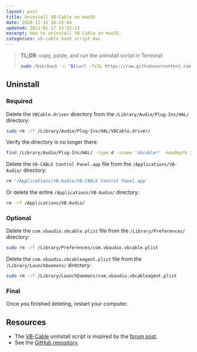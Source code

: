 ```yaml
---
layout: post
title: Uninstall VB-Cable on macOS
date: 2020-12-31 16:25:04
updated: 2021-01-17 13:42:13
excerpt: How to uninstall VB-Cable on macOS.
categories: vb-cable bash script mac
---
```


> **TL;DR**: copy, paste, and run the uninstall script in Terminal:
>
> ```sh
> sudo /bin/bash -c "$(curl -fsSL https://raw.githubusercontent.com/remarkablemark/vb-cable-uninstall-macos/master/uninstall.sh)"
> ```

## Uninstall

### Required

Delete the `VBCable.driver` directory from the `/Library/Audio/Plug-Ins/HAL/` directory:

```sh
sudo rm -rf /Library/Audio/Plug-Ins/HAL/VBCable.driver/
```

Verify the directory is no longer there:

```sh
find /Library/Audio/Plug-Ins/HAL/ -type d -iname 'vbcable*' -maxdepth 1
```

Delete the `VB-CABLE Control Panel.app` file from the `/Applications/VB-Audio/` directory:

```sh
rm '/Applications/VB-Audio/VB-CABLE Control Panel.app'
```

Or delete the entire `/Applications/VB-Audio/` directory:

```sh
rm -rf /Applications/VB-Audio/
```

### Optional

Delete the `com.vbaudio.vbcable.plist` file from the `/Library/Preferences/` directory:

```sh
sudo rm -rf /Library/Preferences/com.vbaudio.vbcable.plist
```

Delete the `com.vbaudio.vbcableagent.plist` file from the `/Library/LaunchDaemons/` directory:

```sh
sudo rm -rf /Library/LaunchDaemons/com.vbaudio.vbcableagent.plist
```

### Final

Once you finished deleting, restart your computer.

## Resources

- The [VB-Cable](https://vb-audio.com/Cable/) uninstall script is inspired by the [forum post](https://forum.vb-audio.com/viewtopic.php?p=3683&sid=f6e0e6f6eec13915a75a230bf92bd451#p3683).
- See the [GitHub repository](https://github.com/remarkablemark/vb-cable-uninstall-macos).
